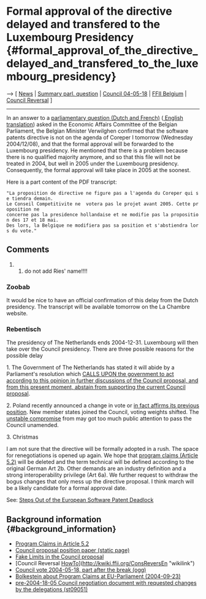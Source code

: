 # Formal approval of the directive delayed and transfered to the Luxembourg Presidency {#formal_approval_of_the_directive_delayed_and_transfered_to_the_luxembourg_presidency}

\--\> \[ [ News](SwpatcninoEn "wikilink") \| [ Summary parl.
question](Belg041207En "wikilink") \| [Council
04-05-18](http://kwiki.ffii.org/Cons040518En "wikilink") \| [FFII
Belgium](http://www.ffii.be "wikilink") \| [Council
Reversal](http://kwiki.ffii.org/ConsReversEn "wikilink") \]

------------------------------------------------------------------------

In an answer to a [parliamentary question (Dutch and
French)](http://www.dekamer.be/doc/CCRA/pdf%5C51%5Cac424.pdf "wikilink")
([ English translation](Belg041207En "wikilink")) asked in the Economic
Affairs Committee of the Belgian Parliament, the Belgian Minister
Verwilghen confirmed that the software patents directive is not on the
agenda of Coreper I tomorrow (Wednesday 2004/12/08), and that the formal
approval will be forwarded to the Luxembourg presidency. He mentioned
that there is a problem because there is no qualified majority anymore,
and so that this file will not be treated in 2004, but well in 2005
under the Luxembourg presidency. Consequently, the formal approval will
take place in 2005 at the soonest.

Here is a part content of the PDF transcript:

`"La proposition de directive ne figure pas a l'agenda du Coreper qui se tiendra demain. `\
`Le Conseil Competitivite ne  votera pas le projet avant 2005. Cette proposition ne `\
`concerne pas la presidence hollandaise et ne modifie pas la proposition des 17 et 18 mai.`\
`Des lors, la Belgique ne modifiera pas sa position et s'abstiendra lors du vote."`

## Comments

1.  1.  do not add Ries\' name!!!!

### Zoobab

It would be nice to have an official confirmation of this delay from the
Dutch presidency. The transcript will be available tomorrow on the La
Chambre website.

### Rebentisch

The presidency of The Netherlands ends 2004-12-31. Luxembourg will then
take over the Council presidency. There are three possible reasons for
the possible delay

1\. The Government of The Netherlands has stated it will abide by a
Parliament\'s resolution which [ CALLS UPON the government to act
according to this opinion in further discussions of the Council
proposal, and from this present moment, abstain from supporting the
current Council proposal](NlMot040701En "wikilink").

2\. Poland recently announced a change in vote or [in fact affirms its
previous position](http://kwiki.ffii.org/Pietras040520En "wikilink").
New member states joined the Council, voting weights shifted. The
[unstable compromise](http://kwiki.ffii.org/Cons040518En "wikilink")
from may got too much public attention to pass the Council unamended.

3\. Christmas

I am not sure that the directive will be formally adopted in a rush. The
space for renegotiations is opened up again. We hope that [ program
claims (Article 5.2)](ProgramClaimsEn "wikilink") will be deleted and
the term technical will be defined according to the original German Art
2b. Other demands are an industry definition and a strong
interoperability privilege (Art 6a). We further request to withdraw the
bogus changes that only mess up the directive proposal. I think march
will be a likely candidate for a formal approval date.

See: [ Steps Out of the European Software Patent
Deadlock](ConsStep0406En "wikilink")

## Background information {#background_information}

-   [ Program Claims in Article 5.2](ProgramClaimsEn "wikilink")
-   [Council proposal position paper (static
    page)](http://swpat.ffii.org/papers/europarl0309/cons0401/ "wikilink")
-   [Fake Limits in the Council
    proposal](http://swpat.ffii.org/letters/cons0406/text/index.en.html "wikilink")
-   [Council Reversal
    [HowTo](HowTo "wikilink")](http://kwiki.ffii.org/ConsReversEn "wikilink")
-   [Council vote 2004-05-18, part after the break
    (ogg)](http://www.ffii.org/~arebenti/audio/Council040518bEn.ogg "wikilink")
-   [Bolkestein about Program Claims at EU-Parliament
    (2004-09-23)](http://www.ffii.org/~arebenti/audio/BolkPC030923.ogg "wikilink")
-   [pre-2004-18-05 Council negotiation document with requested changes
    by the delegations
    (st09051)](http://swpat.ffii.org/papers/europarl0309/cons0401/st09051/st09051.html "wikilink")
